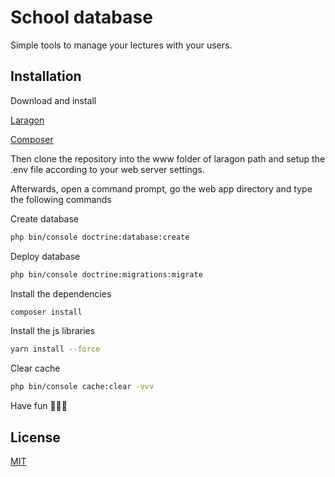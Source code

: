 # School database
Simple tools to manage your lectures with your users.

## Installation
Download and install 

[Laragon](https://laragon.org/download/)

[Composer](https://getcomposer.org/download/)

Then clone the repository into the www folder of laragon path and setup the .env file according to your web server settings.

Afterwards, open a command prompt, go the web app directory and type the following commands

Create database

```bash
php bin/console doctrine:database:create
```

Deploy database

```bash
php bin/console doctrine:migrations:migrate
```

Install the dependencies
```bash
composer install
```

Install the js libraries
```bash
yarn install --force
```

Clear cache
```bash
php bin/console cache:clear -vvv
```

Have fun 👾👾👾

## License
[MIT](https://choosealicense.com/licenses/mit/)